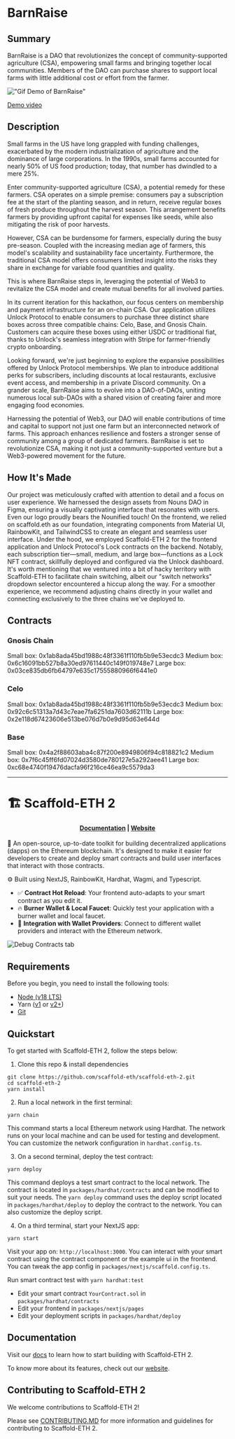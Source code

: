 # BarnRaise

## Summary

BarnRaise is a DAO that revolutionizes the concept of community-supported agriculture (CSA), empowering small farms and bringing together local communities. Members of the DAO can purchase shares to support local farms with little additional cost or effort from the farmer.

!["Gif Demo of BarnRaise"](BanRaiseDemo.gif)

[Demo video](https://youtu.be/5SrnX9IHObs)


## Description

Small farms in the US have long grappled with funding challenges, exacerbated by the modern industrialization of agriculture and the dominance of large corporations. In the 1990s, small farms accounted for nearly 50% of US food production; today, that number has dwindled to a mere 25%.

Enter community-supported agriculture (CSA), a potential remedy for these farmers. CSA operates on a simple premise: consumers pay a subscription fee at the start of the planting season, and in return, receive regular boxes of fresh produce throughout the harvest season. This arrangement benefits farmers by providing upfront capital for expenses like seeds, while also mitigating the risk of poor harvests.

However, CSA can be burdensome for farmers, especially during the busy pre-season. Coupled with the increasing median age of farmers, this model's scalability and sustainability face uncertainty. Furthermore, the traditional CSA model offers consumers limited insight into the risks they share in exchange for variable food quantities and quality.

This is where BarnRaise steps in, leveraging the potential of Web3 to revitalize the CSA model and create mutual benefits for all involved parties.

In its current iteration for this hackathon, our focus centers on membership and payment infrastructure for an on-chain CSA. Our application utilizes Unlock Protocol to enable consumers to purchase three distinct share boxes across three compatible chains: Celo, Base, and Gnosis Chain. Customers can acquire these boxes using either USDC or traditional fiat, thanks to Unlock's seamless integration with Stripe for farmer-friendly crypto onboarding.

Looking forward, we're just beginning to explore the expansive possibilities offered by Unlock Protocol memberships. We plan to introduce additional perks for subscribers, including discounts at local restaurants, exclusive event access, and membership in a private Discord community. On a grander scale, BarnRaise aims to evolve into a DAO-of-DAOs, uniting numerous local sub-DAOs with a shared vision of creating fairer and more engaging food economies.

Harnessing the potential of Web3, our DAO will enable contributions of time and capital to support not just one farm but an interconnected network of farms. This approach enhances resilience and fosters a stronger sense of community among a group of dedicated farmers. BarnRaise is set to revolutionize CSA, making it not just a community-supported venture but a Web3-powered movement for the future.

## How It's Made

Our project was meticulously crafted with attention to detail and a focus on user experience. We harnessed the design assets from Nouns DAO in Figma, ensuring a visually captivating interface that resonates with users. Even our logo proudly bears the Nounified touch! On the frontend, we relied on scaffold.eth as our foundation, integrating components from Material UI, RainbowKit, and TailwindCSS to create an elegant and seamless user interface. Under the hood, we employed Scaffold-ETH 2 for the frontend application and Unlock Protocol's Lock contracts on the backend. Notably, each subscription tier—small, medium, and large box—functions as a Lock NFT contract, skillfully deployed and configured via the Unlock dashboard. It's worth mentioning that we ventured into a bit of hacky territory with Scaffold-ETH to facilitate chain switching, albeit our "switch networks" dropdown selector encountered a hiccup along the way. For a smoother experience, we recommend adjusting chains directly in your wallet and connecting exclusively to the three chains we've deployed to.

## Contracts

### Gnosis Chain
Small box: 0x1ab8ada45bd1988c48f3361f110fb5b9e53ecdc3
Medium box: 0x6c16091bb527b8a30ed97611440c149f019748e7
Large box: 0x03ce835db6fb64797e635c17555880966f6441e0

### Celo
Small box: 0x1ab8ada45bd1988c48f3361f110fb5b9e53ecdc3
Medium box: 0x92c6c51313a7d43c7eae7fa6251da7603d62111b
Large box: 0x2e118d67423606e513be076d7b0e9d95d63e644d

### Base
Small box: 0x4a2f88603aba4c87f200e8949806f94c818821c2
Medium box: 0x7f6c45ff6fd07024d3580de780127e5a292aee41
Large box: 0xc68e4740f19476dacfa96f216ce46ea9c5579da3

----------------------------

# 🏗 Scaffold-ETH 2

<h4 align="center">
  <a href="https://docs.scaffoldeth.io">Documentation</a> |
  <a href="https://scaffoldeth.io">Website</a>
</h4>

🧪 An open-source, up-to-date toolkit for building decentralized applications (dapps) on the Ethereum blockchain. It's designed to make it easier for developers to create and deploy smart contracts and build user interfaces that interact with those contracts.

⚙️ Built using NextJS, RainbowKit, Hardhat, Wagmi, and Typescript.

- ✅ **Contract Hot Reload**: Your frontend auto-adapts to your smart contract as you edit it.
- 🔥 **Burner Wallet & Local Faucet**: Quickly test your application with a burner wallet and local faucet.
- 🔐 **Integration with Wallet Providers**: Connect to different wallet providers and interact with the Ethereum network.

![Debug Contracts tab](https://github.com/scaffold-eth/scaffold-eth-2/assets/55535804/1171422a-0ce4-4203-bcd4-d2d1941d198b)

## Requirements

Before you begin, you need to install the following tools:

- [Node (v18 LTS)](https://nodejs.org/en/download/)
- Yarn ([v1](https://classic.yarnpkg.com/en/docs/install/) or [v2+](https://yarnpkg.com/getting-started/install))
- [Git](https://git-scm.com/downloads)

## Quickstart

To get started with Scaffold-ETH 2, follow the steps below:

1. Clone this repo & install dependencies

```
git clone https://github.com/scaffold-eth/scaffold-eth-2.git
cd scaffold-eth-2
yarn install
```

2. Run a local network in the first terminal:

```
yarn chain
```

This command starts a local Ethereum network using Hardhat. The network runs on your local machine and can be used for testing and development. You can customize the network configuration in `hardhat.config.ts`.

3. On a second terminal, deploy the test contract:

```
yarn deploy
```

This command deploys a test smart contract to the local network. The contract is located in `packages/hardhat/contracts` and can be modified to suit your needs. The `yarn deploy` command uses the deploy script located in `packages/hardhat/deploy` to deploy the contract to the network. You can also customize the deploy script.

4. On a third terminal, start your NextJS app:

```
yarn start
```

Visit your app on: `http://localhost:3000`. You can interact with your smart contract using the contract component or the example ui in the frontend. You can tweak the app config in `packages/nextjs/scaffold.config.ts`.

Run smart contract test with `yarn hardhat:test`

- Edit your smart contract `YourContract.sol` in `packages/hardhat/contracts`
- Edit your frontend in `packages/nextjs/pages`
- Edit your deployment scripts in `packages/hardhat/deploy`

## Documentation

Visit our [docs](https://docs.scaffoldeth.io) to learn how to start building with Scaffold-ETH 2.

To know more about its features, check out our [website](https://scaffoldeth.io).

## Contributing to Scaffold-ETH 2

We welcome contributions to Scaffold-ETH 2!

Please see [CONTRIBUTING.MD](https://github.com/scaffold-eth/scaffold-eth-2/blob/main/CONTRIBUTING.md) for more information and guidelines for contributing to Scaffold-ETH 2.
